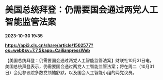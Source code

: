 # 美国总统拜登：仍需要国会通过两党人工智能监管法案

**2023-10-30 19:35**

**https://api3.cls.cn/share/article/1502577?os=web&sv=7.7.5&app=CailianpressWeb**

【美国总统拜登：仍需要国会通过两党人工智能监管法案】财联社10月31日电，美国总统拜登表示，仍需要国会通过两党人工智能监管法案；将在周二（10月31日）会见参议院多数党领袖舒默，以及国会人工智能小组的两党议员。